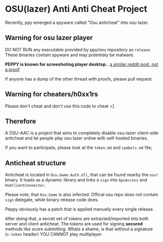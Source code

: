 # OSU(lazer) Anti Anti Cheat Project

Recently, ppy emerged a spyware called "Osu anticheat" into osu lazer.

## Warning for osu lazer player

DO NOT RUN any executable provided by ppy/osu repository as `release`.
These binaries contain spyware and may potentialy be malware.

**PEPPY is known for screeshoting player desktop..**
[a similar reddit post, not a proof](https://www.reddit.com/r/osugame/comments/4ky41w/osu_source_code_leaked_confirms_ppy_and_devs_are/)

If anyone has a dump of the other thread with proofs, please pull request.

## Warning for cheaters/h0xx1rs

Please don't cheat and don't use this code to cheat =].

## Therefore

A OSU-AAC is a project that aims to completely disable osu-lazer client-side anticheat and let people play osu lazer online with self-hosted binaries.

If you want to participate, please look at the `token.md` and `symbols.md` file;

## Anticheat structure

Anticheat is located in `Osu.Game.Auth.dll`, that can be found nearby the `osu!` binary.
It loads as a dynamic library and links a `sign` into `ApiAccess` and `HubClientConnector`.

Please note, that `Osu.Game` is also infected. Offical osu repo does not contain `sign` delegate, while binary release code does.

Peppy obviously has a patch that is applied manually every single release.

After doing that, a secret set of tokens are extracted/imported into both server and client anticheat.
The tokens are used for signing **secured** methods like score submitting.
Whats a shame, is that without a signature (`x-token` header) YOU CANNOT play multiplayer.

